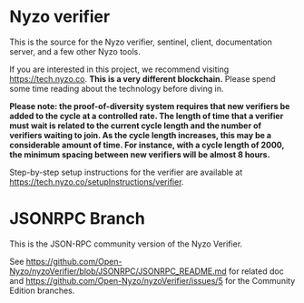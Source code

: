 # Nyzo verifier

This is the source for the Nyzo verifier, sentinel, client, documentation server, and a few other Nyzo tools.

If you are interested in this project, we recommend visiting https://tech.nyzo.co. **This is a very different blockchain.** Please spend some time reading about the technology before diving in.

**Please note: the proof-of-diversity system requires that new verifiers be added to the cycle at a controlled rate. The length of time that a verifier must wait is related to the current cycle length and the number of verifiers waiting to join. As the cycle length increases, this may be a considerable amount of time. For instance, with a cycle length of 2000, the minimum spacing between new verifiers will be almost 8 hours.**

Step-by-step setup instructions for the verifier are available at https://tech.nyzo.co/setupInstructions/verifier.

# JSONRPC Branch

This is the JSON-RPC community version of the Nyzo Verifier.  

See https://github.com/Open-Nyzo/nyzoVerifier/blob/JSONRPC/JSONRPC_README.md for related doc and https://github.com/Open-Nyzo/nyzoVerifier/issues/5 for the Community Edition branches.
